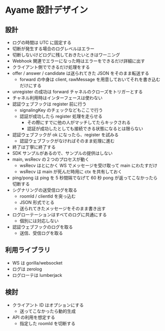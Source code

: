 # Ayame 設計デザイン

## 設計

- ログの時間は UTC に固定する
- 切断が発生する場合のログレベルはエラー
- 切断しないけどログに残しておきたいときはワーニング
- Webhook 関連でエラーになった時はエラーをできるだけ詳細に出す
- クライアント側でできるだけ処理をする
- offer / answer / candidate は送られてきた JSON をそのまま転送する
    - forward の中身は client, rawMessage を用意しておいてそれを書き込むだけにする
- unregister の成功は forward チャネルのクローズをトリガーとする
- チャネル利用時はインターフェースは使わない
- 認証ウェブフックは register 前に行う
    - signalingKey のチェックなどもここで行う
    - 認証が成功したら register 処理を走らせる
        - その際にすでに他の人がマッチしてたらキックされる
        - 認証が成功したとしても接続できる状態になるとは限らない
- 認証ウェブフックが ok になったら、register を試みる
    - 認証ウェブフックがなければそのまま処理に進む
- 終了は丁寧に終了する
- SDK サンプルがあるので、サンプルの提供はしない
- main, wsRecv の２つのプロセスが動く
    - wsRecv はとにかく WS でメッセージを受け取って main にわたすだけ
    - wsRecv は main が死んだ時用に ctx を共有しておく
- ping/pong は ping を 5 秒間隔でなげて 60 秒 pong が返ってこなかったら切断する
- シグナリングの送受信ログを取る
    - roomId / clientId を突っ込む
    - JSON 形式でとる
    - 送られてきたメッセージをそのまま書き出す
- ログローテーションはすべてのログに共通にする
    - 個別には対応しない
- 認証ウェブフックのログを取る
    - 送信、受信ログを取る

## 利用ライブラリ

- WS は gorilla/websocket
- ログは zerolog
- ログローテは lumberjack

## 検討

- クライアント ID はオプションにする
    - 送ってこなかったら動的生成
- API の利用を想定する
    - 指定した roomId を切断する
